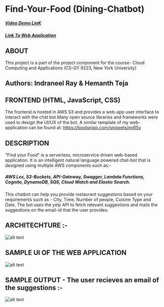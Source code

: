 # Find-Your-Food (Dining-Chatbot)
##### [Video Demo LinK](https://youtu.be/KC22Z0-sENM)
##### [Link To Web Application](http://restuarantchatbot.s3-website-us-east-1.amazonaws.com/)
## ABOUT
This project is a part of the project component for the course- Cloud Computing and Applications (CS-GY 9223, New York University) 
## Authors: Indraneel Ray & Hemanth Teja
## FRONTEND (HTML, JavaScript, CSS)
The frontend is hosted in AWS S3 and provides a web-app user interface to interact with the chat bot.Many  open source libraries and frameworks were used to design the UI/UX of the bot. A similar template of my web-application can be found at: https://bootsnipp.com/snippets/exR5v
## DESCRIPTION
"Find your Food" is a serverless, microservice driven web-based application. It is an intelligent natural language powered chat-bot that is designed using multiple AWS components such as:-
##### AWS Lex, S3-Buckets, API-Gateway, Swagger, Lambda Functions, Cognito, DynamoDB, SQS, Cloud Watch and Elastic Search.

This chatbot can help you provide restaurant suggestions based on your requirements such as - City, Time, Number of people, Cuisine Type and Date. The bot uses the yelp API to fetch relevant suggestions and mails the suggestions on the email-id that the user provides. 
 
 ## ARCHITECHTURE :- 
 ![alt text](https://github.com/HemanthTejaY/Find-Your-Food---Dining-Concirerge/blob/master/github-images/architecture.png)

## SAMPLE UI OF THE WEB APPLICATION
![alt text](https://github.com/HemanthTejaY/Find-Your-Food---Dining-Concirerge/blob/master/github-images/final_UI.JPG)


## SAMPLE OUTPUT - The user recieves an email of the suggestions :- 
![alt text](https://github.com/HemanthTejaY/Find-Your-Food--Dining-Concirerge/blob/master/github-images/the-bot.jpg)

 


